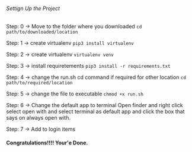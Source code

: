 ###### Settign Up the Project
Step: 0 -> Move to the folder where you downloaded 
  `cd path/to/downloaded/location`

Step: 1 -> create virtualenv
  `pip3 install virtualenv`

Step: 2 -> create virtualenv
  `virtualenv venv`

Step: 3 -> install requiretements
 `pip3 install -r requirements.txt`

Step: 4 -> change the run.sh cd command if required for other location
  `cd path/to/required/location`

Step: 5 -> change the file to executable
  `chmod +x run.sh`

Step: 6 -> Change the default app to terminal
Open finder and right click select open with and select terminal as default app and click the box that says on always open with.

Step: 7 -> Add to login items

#### Congratulations!!!! Your'e Done.
